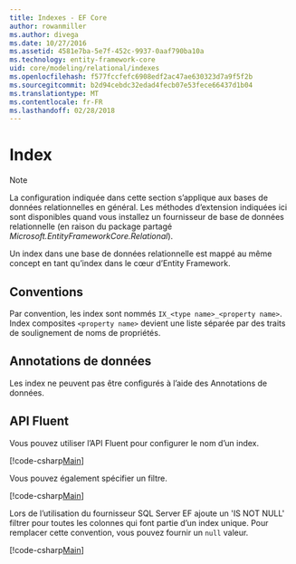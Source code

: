 ```yaml
---
title: Indexes - EF Core
author: rowanmiller
ms.author: divega
ms.date: 10/27/2016
ms.assetid: 4581e7ba-5e7f-452c-9937-0aaf790ba10a
ms.technology: entity-framework-core
uid: core/modeling/relational/indexes
ms.openlocfilehash: f577fccfefc6908edf2ac47ae630323d7a9f5f2b
ms.sourcegitcommit: b2d94cebdc32edad4fecb07e53fece66437d1b04
ms.translationtype: MT
ms.contentlocale: fr-FR
ms.lasthandoff: 02/28/2018
---
```

# <a name="indexes"></a>Index

> [!NOTE]  
> La configuration indiquée dans cette section s’applique aux bases de données relationnelles en général. Les méthodes d’extension indiquées ici sont disponibles quand vous installez un fournisseur de base de données relationnelle (en raison du package partagé *Microsoft.EntityFrameworkCore.Relational*).

Un index dans une base de données relationnelle est mappé au même concept en tant qu’index dans le cœur d’Entity Framework.

## <a name="conventions"></a>Conventions

Par convention, les index sont nommés `IX_<type name>_<property name>`. Index composites `<property name>` devient une liste séparée par des traits de soulignement de noms de propriétés.

## <a name="data-annotations"></a>Annotations de données

Les index ne peuvent pas être configurés à l’aide des Annotations de données.

## <a name="fluent-api"></a>API Fluent

Vous pouvez utiliser l’API Fluent pour configurer le nom d’un index.

[!code-csharp[Main](../../../../samples/core/Modeling/FluentAPI/Samples/Relational/IndexName.cs?name=Model&highlight=9)]

Vous pouvez également spécifier un filtre.

[!code-csharp[Main](../../../../samples/core/Modeling/FluentAPI/Samples/Relational/IndexFilter.cs?name=Model&highlight=9)]

Lors de l’utilisation du fournisseur SQL Server EF ajoute un 'IS NOT NULL' filtrer pour toutes les colonnes qui font partie d’un index unique. Pour remplacer cette convention, vous pouvez fournir un `null` valeur.

[!code-csharp[Main](../../../../samples/core/Modeling/FluentAPI/Samples/Relational/IndexNoFilter.cs?name=Model&highlight=10)]

